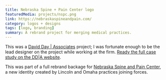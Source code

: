 ```yaml
---
title: Nebraska Spine + Pain Center logo
featuredMedia: projects/nspc.png
link: https://nebraskaspineandpain.com/
category: logos + designs
tags: [logo, branding]
summary: A rebrand project for merging medical practices.
---
```


This was a [David Day | Associates](https://dday.com) project; I was fortunate enough to be the lead designer on the project while working at the firm. [Ready the full case study on the DD|A website](https://dday.com/case-studies/nebraska-spine-pain-center-brand-unification/).

This was part of a full rebrand backage for [Nebraska Spine and Pain Center](https://nebraskaspineandpain.com/), a new identity created by Lincoln and Omaha practices joining forces.
